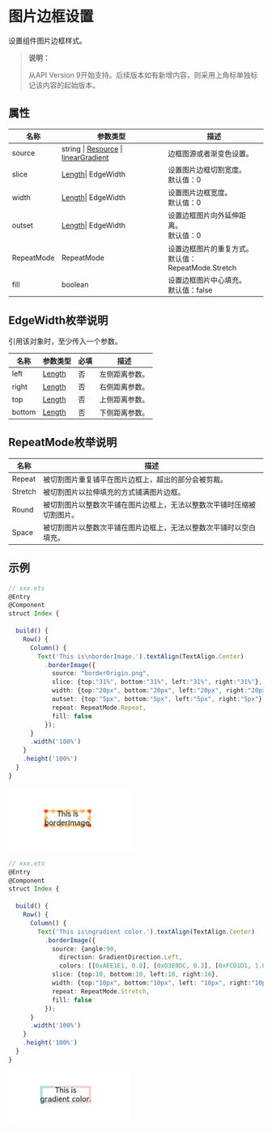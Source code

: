 # 图片边框设置

设置组件图片边框样式。

>  **说明：**
>
> 从API Version 9开始支持。后续版本如有新增内容，则采用上角标单独标记该内容的起始版本。


## 属性


| 名称 | 参数类型 | 描述 |
| -------- | -------- | -------- |
| source | string \| [Resource](ts-types.md#resource类型) \| [linearGradient](ts-universal-attributes-gradient-color.md) | 边框图源或者渐变色设置。 |
| slice | [Length](ts-types.md#length)\| EdgeWidth | 设置图片边框切割宽度。<br/>默认值：0 |
| width | [Length](ts-types.md#length)\| EdgeWidth | 设置图片边框宽度。<br/>默认值：0 |
| outset | [Length](ts-types.md#length)\| EdgeWidth | 设置边框图片向外延伸距离。<br/>默认值：0 |
| RepeatMode  | RepeatMode | 设置边框图片的重复方式。<br/>默认值：RepeatMode.Stretch |
| fill | boolean | 设置边框图片中心填充。<br/>默认值：false |
## EdgeWidth枚举说明  

引用该对象时，至少传入一个参数。



| 名称 | 参数类型 | 必填 |描述 |
| -------- | -------- |-------- |-------- |
| left | [Length](ts-types.md#length) | 否 | 左侧距离参数。 |
| right | [Length](ts-types.md#length) | 否 | 右侧距离参数。 |
| top | [Length](ts-types.md#length) | 否 | 上侧距离参数。 |
| bottom | [Length](ts-types.md#length) | 否 | 下侧距离参数。 |

## RepeatMode枚举说明

| 名称 | 描述 |
| -------- | -------- |
| Repeat | 被切割图片重复铺平在图片边框上，超出的部分会被剪裁。|
| Stretch | 被切割图片以拉伸填充的方式铺满图片边框。 |
| Round | 被切割图片以整数次平铺在图片边框上，无法以整数次平铺时压缩被切割图片。 |
| Space | 被切割图片以整数次平铺在图片边框上，无法以整数次平铺时以空白填充。 |


## 示例

```ts
// xxx.ets
@Entry
@Component
struct Index {

  build() {
    Row() {
      Column() {
        Text('This is\nborderImage.').textAlign(TextAlign.Center)
          .borderImage({
            source: "borderOrigin.png",
            slice: {top:"31%", bottom:"31%", left:"31%", right:"31%"},
            width: {top:"20px", bottom:"20px", left:"20px", right:"20px"},
            outset: {top:"5px", bottom:"5px", left:"5px", right:"5px"},
            repeat: RepeatMode.Repeat,
            fill: false
          });
      }
      .width('100%')
    }
    .height('100%')
  }
}
```

![zh-cn_image_borderImage](figures/borderImage.png)


```ts
// xxx.ets
@Entry
@Component
struct Index {

  build() {
    Row() {
      Column() {
        Text('This is\ngradient color.').textAlign(TextAlign.Center)
          .borderImage({
            source: {angle:90,
              direction: GradientDirection.Left,
              colors: [[0xAEE1E1, 0.0], [0xD3E0DC, 0.3], [0xFCD1D1, 1.0]]},
            slice: {top:10, bottom:10, left:10, right:10},
            width: {top:"10px", bottom:"10px", left: "10px", right:"10px"},
            repeat: RepeatMode.Stretch,
            fill: false
          });
      }
      .width('100%')
    }
    .height('100%')
  }
}
```

![zh-cn_image_borderImageGradient](figures/borderImageGradient.png)
